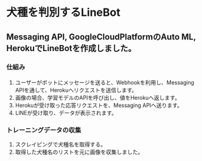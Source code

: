# 犬種を判別するLineBot
## Messaging API, GoogleCloudPlatformのAuto ML, HerokuでLineBotを作成しました。

### 仕組み
#### 
1. ユーザーがボットにメッセージを送ると、Webhookを利用し、Messaging APIを通して、Herokuへリクエストを送信します。
2. 画像の場合、学習モデルのAPIを呼び出し、値をHerokuへ返します。
3. Herokuが受け取った応答リクエストを、Messaging APIへ送ります。
4. LINEが受け取り、データが表示されます。
####
### トレーニングデータの収集
1. スクレイピングで犬種名を取得する。
2. 取得した犬種名のリストを元に画像を収集しました。
